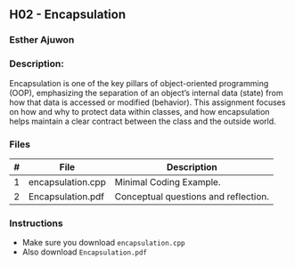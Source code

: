 ## H02 - Encapsulation
### Esther Ajuwon
### Description:

Encapsulation is one of the key pillars of object-oriented programming (OOP), emphasizing the separation of 
an object’s internal data (state) from how that data is accessed or modified (behavior). This assignment 
focuses on how and why to protect data within classes, and how encapsulation helps maintain a clear contract 
between the class and the outside world.



### Files

|   #   | File               | Description                                        |
| :---: | ------------------ | -------------------------------------------------- |
|   1   | encapsulation.cpp  | Minimal Coding Example.                            |
|   2   | Encapsulation.pdf  | Conceptual questions and reflection.               |

### Instructions

- Make sure you download `encapsulation.cpp`
- Also download `Encapsulation.pdf` 